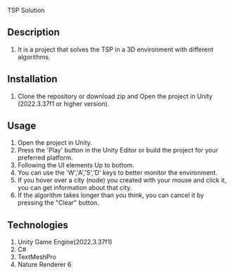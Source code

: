 TSP Solution

## Description

1. It is a project that solves the TSP in a 3D environment with different algorithms.

## Installation

1. Clone the repository or download zip and Open the project in Unity (2022.3.37f1 or higher version).

## Usage

1. Open the project in Unity.
2. Press the 'Play' button in the Unity Editor or build the project for your preferred platform.
3. Following the UI elements Up to bottom.
4. You can use the 'W','A','S','D' keys to better monitor the environment.
5. If you hover over a city (node) you created with your mouse and click it, you can get information about that city.
6. If the algorithm takes longer than you think, you can cancel it by pressing the "Clear" button.

## Technologies

1. Unity Game Engine(2022.3.37f1)
2. C#
3. TextMeshPro
4. Nature Renderer 6




